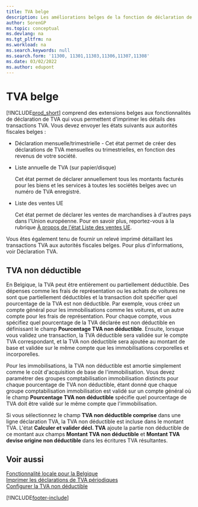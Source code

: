 ```yaml
---
title: TVA belge
description: Les améliorations belges de la fonction de déclaration de TVA vous permettent d'imprimer facilement des détails sur les transactions TVA.
author: SorenGP
ms.topic: conceptual
ms.devlang: na
ms.tgt_pltfrm: na
ms.workload: na
ms.search.keywords: null
ms.search.form: '11300, 11301,11303,11306,11307,11308'
ms.date: 03/02/2022
ms.author: edupont
---
```

# <a name="belgian-vat"></a><a name="belgian-vat"></a><a name="belgian-vat"></a>TVA belge

[!INCLUDE[prod_short](../../includes/prod_short.md)] comprend des extensions belges aux fonctionnalités de déclaration de TVA qui vous permettent d'imprimer les détails des transactions TVA. Vous devez envoyer les états suivants aux autorités fiscales belges :  

- Déclaration mensuelle/trimestrielle - Cet état permet de créer des déclarations de TVA mensuelles ou trimestrielles, en fonction des revenus de votre société.  

- Liste annuelle de TVA (sur papier/disque)

    Cet état permet de déclarer annuellement tous les montants facturés pour les biens et les services à toutes les sociétés belges avec un numéro de TVA enregistré.  

- Liste des ventes UE

    Cet état permet de déclarer les ventes de marchandises à d'autres pays dans l'Union européenne. Pour en savoir plus, reportez-vous à la rubrique [À propos de l'état Liste des ventes UE](../../finance-how-report-vat.md#ecsaleslist).  

Vous êtes également tenu de fournir un relevé imprimé détaillant les transactions TVA aux autorités fiscales belges. Pour plus d'informations, voir Déclaration TVA.  

## <a name="non-deductible-vat"></a><a name="non-deductible-vat"></a><a name="non-deductible-vat"></a>TVA non déductible

En Belgique, la TVA peut être entièrement ou partiellement déductible. Des dépenses comme les frais de représentation ou les achats de voitures ne sont que partiellement déductibles et la transaction doit spécifier quel pourcentage de la TVA est non déductible. Par exemple, vous créez un compte général pour les immobilisations comme les voitures, et un autre compte pour les frais de représentation. Pour chaque compte, vous spécifiez quel pourcentage de la TVA déclarée est non déductible en définissant le champ **Pourcentage TVA non déductible**. Ensuite, lorsque vous validez une transaction, la TVA déductible sera validée sur le compte TVA correspondant, et la TVA non déductible sera ajoutée au montant de base et validée sur le même compte que les immobilisations corporelles et incorporelles.  

Pour les immobilisations, la TVA non déductible est amortie simplement comme le coût d'acquisition de base de l'immobilisation. Vous devez paramétrer des groupes comptabilisation immobilisation distincts pour chaque pourcentage de TVA non déductible, étant donné que chaque groupe comptabilisation immobilisation est validé sur un compte général où le champ **Pourcentage TVA non déductible** spécifie quel pourcentage de TVA doit être validé sur le même compte que l'immobilisation.  

Si vous sélectionnez le champ **TVA non déductible comprise** dans une ligne déclaration TVA, la TVA non déductible est incluse dans le montant TVA. L'état **Calculer et valider décl. TVA** ajoute la partie non déductible de ce montant aux champs **Montant TVA non déductible** et **Montant TVA devise origine non déductible** dans les écritures TVA résultantes.  

## <a name="see-also"></a><a name="see-also"></a><a name="see-also"></a>Voir aussi

[Fonctionnalité locale pour la Belgique](belgium-local-functionality.md)  
[Imprimer les déclarations de TVA périodiques](how-to-print-periodic-vat-reports.md)  
[Configurer la TVA non déductible](how-to-set-up-non-deductible-vat.md)  


[!INCLUDE[footer-include](../../includes/footer-banner.md)]

